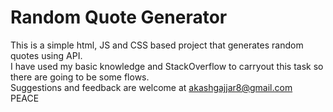 # Random Quote Generator
This is a simple html, JS and CSS based project that generates random quotes using API.  
I have used my basic knowledge and StackOverflow to carryout this task so there are going to be some flows.  
Suggestions and feedback are welcome at akashgajjar8@gmail.com  
PEACE